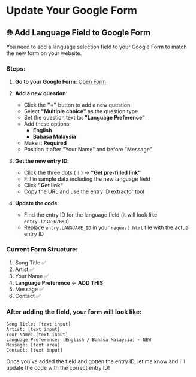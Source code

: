 # Update Your Google Form

## 🌐 Add Language Field to Google Form

You need to add a language selection field to your Google Form to match the new form on your website.

### Steps:

1. **Go to your Google Form**: [Open Form](https://docs.google.com/forms/d/e/1FAIpQLScX3OJO3z3e8hEEwaZmdkc9Kk-LeZC82Jf3gof13E9OlG0YEw/edit)

2. **Add a new question**:
   - Click the **"+"** button to add a new question
   - Select **"Multiple choice"** as the question type
   - Set the question text to: **"Language Preference"**
   - Add these options:
     - **English**
     - **Bahasa Malaysia**
   - Make it **Required**
   - Position it after "Your Name" and before "Message"

3. **Get the new entry ID**:
   - Click the three dots (⋮) → **"Get pre-filled link"**
   - Fill in sample data including the new language field
   - Click **"Get link"**
   - Copy the URL and use the entry ID extractor tool

4. **Update the code**:
   - Find the entry ID for the language field (it will look like `entry.1234567890`)
   - Replace `entry.LANGUAGE_ID` in your `request.html` file with the actual entry ID

### Current Form Structure:
1. Song Title ✅
2. Artist ✅  
3. Your Name ✅
4. **Language Preference** ← **ADD THIS**
5. Message ✅
6. Contact ✅

### After adding the field, your form will look like:
```
Song Title: [text input]
Artist: [text input]  
Your Name: [text input]
Language Preference: [English / Bahasa Malaysia] ← NEW
Message: [text area]
Contact: [text input]
```

Once you've added the field and gotten the entry ID, let me know and I'll update the code with the correct entry ID!
